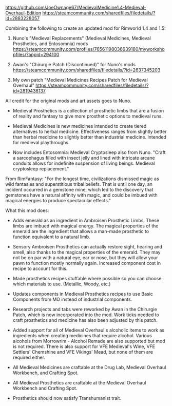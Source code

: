 https://github.com/JoeOwnage67/MedievalMedicine1.4-Medieval-Overhaul-Edition
https://steamcommunity.com/sharedfiles/filedetails/?id=2883228057


Combining the following to create an updated mod for Rimworld 1.4 and 1.5:

1) Nuno's "Medieval Replacements" (Medieval Medicines, Medieval Prosthetics, and Entosomnia) mods
   https://steamcommunity.com/profiles/76561198036639180/myworkshopfiles/?appid=294100

2) Awan's "Chirurgie Patch (Discontinued)" for Nuno's mods 
   https://steamcommunity.com/sharedfiles/filedetails/?id=2637345203

3) My own patch "Medieval Medicines Recipes Patch for Medieval Overhaul"
   https://steamcommunity.com/sharedfiles/filedetails/?id=2819436137
   
All credit for the original mods and art assets goes to Nuno. 

- Medieval Prosthetics is a collection of prosthetic limbs that are a fusion of reality and fantasy to give more prosthetic options to medieval runs.

- Medieval Medicines is new medicines intended to create tiered alternatives to herbal medicine. Effectiveness ranges from slightly better than herbal medicine to slightly better than industrial medicine. Intended for medieval playthroughs.

- Now includes Entosomnia: Medieval Cryptosleep also from Nuno. "Craft a sarcophagus filled with insect jelly and lined with intricate arcane conduits allows for indefinite suspension of living beings. Medieval cryptosleep replacement."



From RimFantasy: "For the longest time, civilizations dismissed magic as wild fantasies and superstitious tribal beliefs. That is until one day, an incident occurred in a gemstone mine, which led to the discovery that gemstones have a natural affinity with magic, and could be imbued with magical energies to produce spectacular effects."



What this mod does:

- Adds emerald as an ingredient in Ambroisen Prosthetic Limbs. These limbs are imbued with magical energy. The magical properties of the emerald are the ingredient that allows a man-made prosthetic to function equivalent to a natural limb.

- Sensory Ambroisen Prosthetics can actually restore sight, hearing and smell, also thanks to the magical properties of the emerald. They may not be on par with a natural eye, ear or nose, but they will allow your pawn to function mostly normally again. Increased component cost in recipe to account for this.

- Made prosthetics recipes stuffable where possible so you can choose which materials to use. (Metallic, Woody, etc.)

- Updates components in Medieval Prosthetics recipes to use Basic Components from MO instead of industrial components.

- Research projects and tabs were reworked by Awan in the Chirurgie Patch, which is now incorporated into the mod. Work ticks needed to craft prosthetics and medicine has also been adjusted by this patch.

- Added support for all of Medieval Overhaul's alcoholic items to work as ingredients when creating medicines that require alcohol. Various alcohols from Morrowrim - Alcohol Remade are also supported but mod is not required. There is also support for VFE Medieval's Wine, VFE Settlers' Chemshine and VFE Vikings' Mead, but none of them are required either.

- All Medieval Medicines are craftable at the Drug Lab, Medieval Overhaul Workbench, and Crafting Spot.

- All Medieval Prosthetics are craftable at the Medieval Overhaul Workbench and Crafting Spot.

- Prosthetics should now satisfy Transhumanist trait. 


